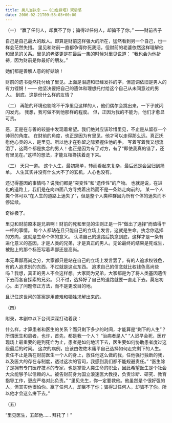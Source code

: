 ```yaml
---
title: 男儿当执念 ——《白色巨塔》观后感
date: 2006-02-21T09:58:03+00:00
---
```

（一）
“赢了任何人，却赢不了你；骗得过任何人，却骗不了你。”
——财前杏子

自己是自己最大的敌人。即算是财前这样强大的所在，猛然看到另一个自己，也一样会茫然失措。
里见和财前一直都争得你死我活，但财前的老婆依然这样理解他和里见的关系。里见的老婆更是在最后一集的时候对里见说道：
“我也会为他祈祷，因为财前是你最好的朋友。”

她们都是善解人意的好姑娘！

财前的遗书竟然托付给了里见。上面是泪迹和已经发抖的字，但遣词依旧是男人的有力铿锵！—— 他坚决要把自己的遗体和理想托付给这个自己从未同意过的男人。
到底，这是份什么样的友情？

（二）
再脏的环境也剔除不干净里见这样的人，他们偶尔会跳出来，一下子就闪闪发光。
我想，我可做不到他那样的程度。
但，正因为我的不能为，他们才愈显可贵。

恶，正是在与善的较量中发现着希望。我们绝对应该珍惜里见，不止是从留存一个帅哥的角度。
在财前的角度，也正是因为有里见，他才可以走得那么远。真正抚慰他心灵的人，是里见。所以他才在弥留之际紧握住他的手。
写着写着我又想流泪了，这两个都是执念的男人！也正是因为有了对方，有了“即使我真的错了，还有里见在。”这样的想法，才能互相搀扶着走下来。

（三）
天只一道。
这个人生，最初简单，转而看起来复杂，最后还是会回归到简单。
人生其实并没有什么大不了的玄机，人心也没有。

还记得基因的事情吗？说我们都是“突变性”和“遗传性”的产物。
也就是说，在进化的道路上，我们是在向四面八方寻找着出路而不是一条路走向前的。
某一个人类个体可以“在人生的道路上迷失了”，但是整个人类种群因为所有个体的迷失而不停延续。

奇妙极了。

里见和财前原本是兄弟啊！财前的死和里见的生则正是一件“做出了选择”而值得干一杯的事情。
每个人都站在且只能自己的立场上发言，这就是生命。执念你选择的方向，这就是生命个体的意义。
认清自己的道路后执念到底，这样才是一条有进化意义的基因，才是人类的兄弟，才是真正的男人。无论最终的结果是死或生，被贴上的那个标签写着卑鄙还是高尚。

本无卑鄙高尚之分，大家都只是站在自己的立场上发言罢了。有的人追求权钱色，有的人追求别的东西，不过就是这点东西。
追求自己的信念就比权钱色高尚些吗？我想，真正的男人不会这样想。大家同为兄弟，大家都是为了将人类基因遗传下去而各自探索的兄弟。
只不过，选择好了自己的道路就要一直走下去。莫忘初心。出了问题修正方法，而不是更改目的地。

且记住这世间的答案是用苦难和牺牲求解出来的。

（四）

附录，本剧中以下台词深深打动着我：

什么样，才算患者和医生的关系？而只剩下多少的时间，才能算是“剩下的人生”？
所谓医生和患者，也许，首先，都是我一个人？
“治病者是人”
“人迟早会死，医疗现场上最重要的是到死亡为止，患者是如何地活下去，医生要如何协助患者度过这段最后的时间。
这次的病例，应该由佐佐木庸平自己选择如何走完剩下的人生。责任不止是落在财前医生一个人的身上，放任他这么做的我，任他强行独断的我，以及医大的存在与制度，透过这次的官司，我感到我们都不能规避责任。”
“医生除了是拥有专门医疗技术的专家，也是掌管人类生命的职业，因此希望医生是个社会大众能够予以信赖的人。被告财前身为国立浪速医大教授，负责诊断、研究、教育指导工作，更应严格对此负责。”
“里见先生，你一定要救他。他虽然是个很好强的人，但其实他很怕你。赢了任何人，却赢不了你；骗得过任何人，却骗不了你。所以他才会这么拼下去。”

（五）

“里见医生，五郎他……
 拜托了！”
